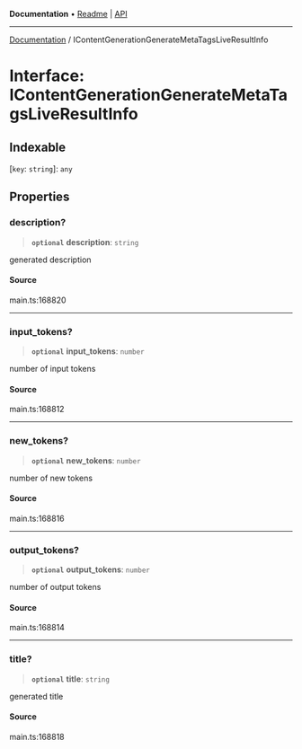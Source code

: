 **Documentation** • [Readme](../README.md) \| [API](../globals.md)

***

[Documentation](../README.md) / IContentGenerationGenerateMetaTagsLiveResultInfo

# Interface: IContentGenerationGenerateMetaTagsLiveResultInfo

## Indexable

 \[`key`: `string`\]: `any`

## Properties

### description?

> **`optional`** **description**: `string`

generated description

#### Source

main.ts:168820

***

### input\_tokens?

> **`optional`** **input\_tokens**: `number`

number of input tokens

#### Source

main.ts:168812

***

### new\_tokens?

> **`optional`** **new\_tokens**: `number`

number of new tokens

#### Source

main.ts:168816

***

### output\_tokens?

> **`optional`** **output\_tokens**: `number`

number of output tokens

#### Source

main.ts:168814

***

### title?

> **`optional`** **title**: `string`

generated title

#### Source

main.ts:168818
